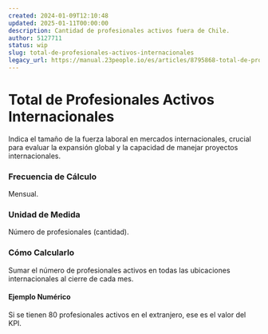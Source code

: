 ```yaml
---
created: 2024-01-09T12:10:48
updated: 2025-01-11T00:00:00
description: Cantidad de profesionales activos fuera de Chile.
author: 5127711
status: wip
slug: total-de-profesionales-activos-internacionales
legacy_url: https://manual.23people.io/es/articles/8795868-total-de-profesionales-activos-internacionales
---
```


# Total de Profesionales Activos Internacionales

Indica el tamaño de la fuerza laboral en mercados internacionales, crucial
para evaluar la expansión global y la capacidad de manejar proyectos
internacionales.

### Frecuencia de Cálculo

Mensual.

### Unidad de Medida

Número de profesionales (cantidad).

### Cómo Calcularlo

Sumar el número de profesionales activos en todas las ubicaciones
internacionales al cierre de cada mes.

#### Ejemplo Numérico

Si se tienen 80 profesionales activos en el extranjero, ese es el valor del
KPI.
